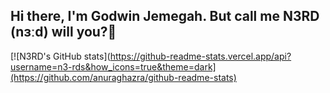 ## Hi there, I'm Godwin Jemegah. But call me N3RD (nɜːd) will you?👋

[![N3RD's GitHub stats](https://github-readme-stats.vercel.app/api?username=n3-rds&how_icons=true&theme=dark](https://github.com/anuraghazra/github-readme-stats)


<!--
**n3-rd/n3-rd** is a ✨ _special_ ✨ repository because its `README.md` (this file) appears on your GitHub profile.

Here are some ideas to get you started:

- 🔭 I’m currently working on ...
- 🌱 I’m currently learning ...
- 👯 I’m looking to collaborate on ...
- 🤔 I’m looking for help with ...
- 💬 Ask me about ...
- 📫 How to reach me: ...
- 😄 Pronouns: ...
- ⚡ Fun fact: ...
-->
